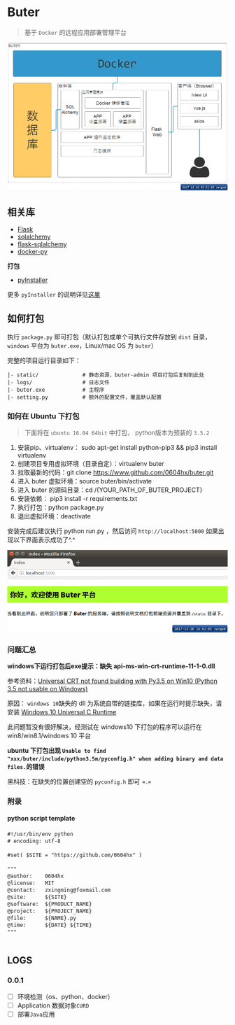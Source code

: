 # Buter
> 基于 `Docker`  的远程应用部署管理平台

![structure](docs/images/structure.png)

## 相关库

* [Flask](https://github.com/pallets/flask)
* [sqlalchemy](https://github.com/zzzeek/sqlalchemy)
* [flask-sqlalchemy](https://github.com/mitsuhiko/flask-sqlalchemy)
* [docker-py](https://github.com/docker/docker-py)

**打包**

* [pyInstaller](http://www.pyinstaller.org)

更多 `pyInstaller` 的说明详见[这里](https://pyinstaller.readthedocs.io/en/stable/usage.html)


## 如何打包

执行 `package.py` 即可打包（默认打包成单个可执行文件存放到 `dist` 目录，`windows` 平台为 `buter.exe`，Linux/mac OS 为 `buter`）

完整的项目运行目录如下：

```text
|- static/              # 静态资源，buter-admin 项目打包后复制到此处
|- logs/                # 日志文件
|- buter.exe            # 主程序
|- setting.py           # 额外的配置文件，覆盖默认配置
```

### 如何在 Ubuntu 下打包
> 下面将在 `ubuntu 16.04 64bit` 中打包， python版本为预装的 `3.5.2`

1. 安装pip、virtualenv： sudo apt-get install python-pip3 && pip3 install virtualenv
2. 创建项目专用虚拟环境（目录自定）：virtualenv buter
3. 拉取最新的代码：git clone https://www.github.com/0604hx/buter.git
4. 进入 buter 虚拟环境：source buter/bin/activate
5. 进入 buter 的源码目录：cd /{YOUR_PATH_OF_BUTER_PROJECT}
6. 安装依赖： pip3 install -r requirements.txt
7. 执行打包：python package.py
8. 退出虚拟环境：deactivate


安装完成后建议执行 python run.py ，然后访问 `http://localhost:5000` 如果出现以下界面表示成功了^.^

![](docs/images/server-index.png)


### 问题汇总

**windows下运行打包后exe提示：缺失 api-ms-win-crt-runtime-11-1-0.dll**

参考资料：[Universal CRT not found building with Py3.5 on Win10 (Python 3.5 not usable on Windows)](https://github.com/pyinstaller/pyinstaller/issues/1566#issuecomment-146564554)

原因： `windows 10`缺失的 dll 为系统自带的链接库，如果在运行时提示缺失，请安装 
[Windows 10 Universal C Runtime](https://www.microsoft.com/en-us/download/details.aspx?id=48234)

此问题暂没有很好解决，经测试在 windows10 下打包的程序可以运行在 win8/win8.1/windows 10 平台

**ubuntu 下打包出现 `Unable to find "xxx/buter/include/python3.5m/pyconfig.h" when adding binary and data files.`的错误**

黑科技：在缺失的位置创建空的 `pyconfig.h` 即可 =.=


### 附录

#### python script template

```text
#!/usr/bin/env python
# encoding: utf-8

#set( $SITE = "https://github.com/0604hx" )

"""
@author:    0604hx
@license:   MIT 
@contact:   zxingming@foxmail.com
@site:      ${SITE}
@software:  ${PRODUCT_NAME}
@project:   ${PROJECT_NAME}
@file:      ${NAME}.py
@time:      ${DATE} ${TIME}
"""


```

## LOGS

### 0.0.1

- [ ] 环境检测（os、python、docker）
- [ ] Application 数据对象`CURD`
- [ ] 部署`Java`应用